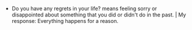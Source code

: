 - Do you have any regrets in your life? means feeling sorry or disappointed about something that you did or didn't do in the past. | My response: Everything happens for a reason. 